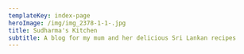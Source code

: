 ```yaml
---
templateKey: index-page
heroImage: /img/img_2378-1-1-.jpg
title: Sudharma's Kitchen
subtitle: A blog for my mum and her delicious Sri Lankan recipes
---
```

